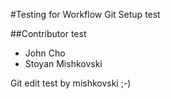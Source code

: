 #Testing for Workflow
Git Setup test


##Contributor test
- John Cho 
- Stoyan Mishkovski


Git edit test by mishkovski ;-)


